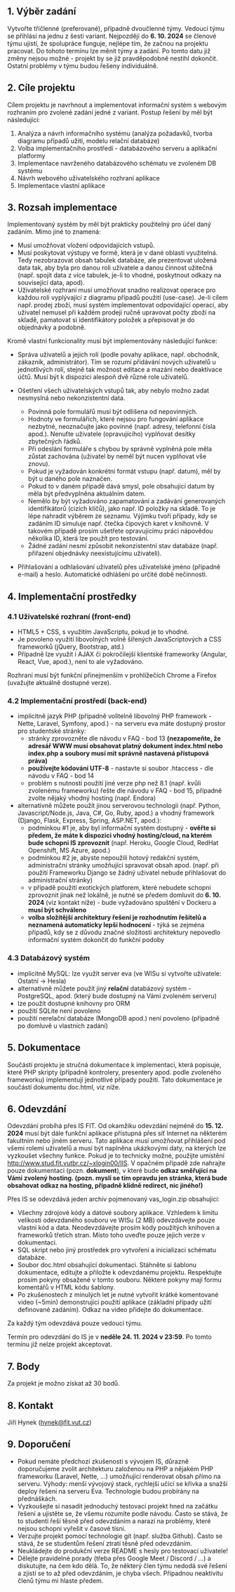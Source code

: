 ## 1. Výběr zadání

Vytvořte tříčlenné (preferované), případně dvoučlenné týmy. Vedoucí týmu se přihlásí na jednu z šesti variant. Nejpozději do **6. 10. 2024** se členové týmu ujistí, že spolupráce funguje, nejlépe tím, že začnou na projektu pracovat. Do tohoto termínu lze měnit týmy a zadání. Po tomto datu již změny nejsou možné - projekt by se již pravděpodobně nestihl dokončit. Ostatní problémy v týmu budou řešeny individuálně.

## 2. Cíle projektu

Cílem projektu je navrhnout a implementovat informační systém s webovým rozhraním pro zvolené zadání jedné z variant. Postup řešení by měl být následující:

1. Analýza a návrh informačního systému (analýza požadavků, tvorba diagramu případů užití, modelu relační databáze)
2. Volba implementačního prostředí - databázového serveru a aplikační platformy
3. Implementace navrženého databázového schématu ve zvoleném DB systému
4. Návrh webového uživatelského rozhraní aplikace
5. Implementace vlastní aplikace

## 3. Rozsah implementace

Implementovaný systém by měl být prakticky použitelný pro účel daný zadáním. Mimo jiné to znamená:

* Musí umožňovat vložení odpovídajících vstupů.
* Musí poskytovat výstupy ve formě, která je v dané oblasti využitelná. Tedy nezobrazovat obsah tabulek databáze, ale prezentovat uložená data tak, aby byla pro danou roli uživatele a danou činnost užitečná (např. spojit data z více tabulek, je-li to vhodné, poskytnout odkazy na související data, apod).
* Uživatelské rozhraní musí umožňovat snadno realizovat operace pro každou roli vyplývající z diagramu případů použití (use-case). Je-li cílem např. prodej zboží, musí systém implementovat odpovídající operaci, aby uživatel nemusel při každém prodeji ručně upravovat počty zboží na skladě, pamatovat si identifikátory položek a přepisovat je do objednávky a podobně.

Kromě vlastní funkcionality musí být implementovány následující funkce:

* Správa uživatelů a jejich rolí (podle povahy aplikace, např. obchodník, zákazník, administrátor). Tím se rozumí přidávání nových uživatelů u jednotlivých rolí, stejně tak možnost editace a mazání nebo deaktivace účtů. Musí být k dispozici alespoň dvě různé role uživatelů.
* Ošetření všech uživatelských vstupů tak, aby nebylo možno zadat nesmyslná nebo nekonzistentní data.
    * Povinná pole formulářů musí být odlišena od nepovinných.
    * Hodnoty ve formulářích, které nejsou pro fungování aplikace nezbytné, neoznačujte jako povinné (např. adresy, telefonní čísla apod.). Nenuťte uživatele (opravujícího) vyplňovat desítky zbytečných řádků.
    * Při odeslání formuláře s chybou by správně vyplněná pole měla zůstat zachována (uživatel by neměl být nucen vyplňovat vše znovu).
    * Pokud je vyžadován konkrétní formát vstupu (např. datum), měl by být u daného pole naznačen.
    * Pokud to v daném případě dává smysl, pole obsahující datum by měla být předvyplněna aktuálním datem.
    * Nemělo by být vyžadováno zapamatování a zadávání generovaných identifikátorů (cizích klíčů), jako např. ID položky na skladě. To je lépe nahradit výběrem ze seznamu. Výjimku tvoří případy, kdy se zadáním ID simuluje např. čtečka čipových karet v knihovně. V takovém případě prosím ušetřete opravujícímu práci nápovědou několika ID, která lze použít pro testování.
    * Žádné zadání nesmí způsobit nekonzistentní stav databáze (např. přiřazení objednávky neexistujícímu uživateli).

* Přihlašování a odhlašování uživatelů přes uživatelské jméno (případně e-mail) a heslo. Automatické odhlášení po určité době nečinnosti.

## 4. Implementační prostředky

### 4.1 Uživatelské rozhraní (front-end)

* HTML5 + CSS, s využitím JavaScriptu, pokud je to vhodné.
* Je povoleno využití libovolných volně šířených JavaScriptových a CSS frameworků (jQuery, Bootstrap, atd.)
* Případně lze využít i AJAX či pokročilejší klientské frameworky (Angular, React, Vue, apod.), není to ale vyžadováno.

Rozhraní musí být funkční přinejmenším v prohlížečích Chrome a Firefox (uvažujte aktuálně dostupné verze).

### 4.2 Implementační prostředí (back-end)

* implicitně jazyk PHP (případně volitelně libovolný PHP framework - Nette, Laravel, Symfony, apod.) - na serveru eva máte dostupný prostor pro studentské stránky:
    * stránky zprovozněte dle návodu v FAQ - bod 13 **(nezapomeňte, že adresář WWW musí obsahovat platný dokument index.html nebo index.php a soubory musí mít správně nastavená přístupová práva)**
    * **používejte kódování UTF-8** - nastavte si soubor .htaccess - dle návodu v FAQ - bod 14
    * problém s nutností použití jiné verze php než 8.1 (např. kvůli zvolenému frameworku) řešte dle návodu v FAQ - bod 15, případně zvolte nějaký vhodný hosting (např. Endora)
* alternativně můžete použít jinou serverovou technologii (např. Python, Javascript/Node.js, Java, C#, Go, Ruby, apod.) a vhodný framework (Django, Flask, Express, Spring, ASP.NET, apod.):
    * podmínkou #1 je, aby byl informační systém dostupný - **ověřte si předem, že máte k dispozici vhodný hosting/cloud, na kterém bude schopni IS zprovoznit** (např. Heroku, Google Cloud, RedHat Openshift, MS Azure, apod.)
    * podmínkou #2 je, abyste nepoužili hotový redakční systém, administrační stránky umožňující spravovat obsah apod. (např. při použití Frameworku Django se žádný uživatel nebude přihlašovat do administrační stránky)
    * v případě použití exotických platforem, které nebudete schopni zprovoznit jinak než lokálně, je nutné se předem domluvit do **6. 10. 2024** (viz kontakt níže) - bude vyžadováno spuštění v Dockeru a **musí být schváleno**
    * **volba složitější architektury řešení je rozhodnutím řešitelů a neznamená automaticky lepší hodnocení** - týká se zejména případů, kdy se z důvodu značné složitosti architektury nepovedlo informační systém dokončit do funkční podoby

### 4.3 Databázový systém

* implicitně MySQL: lze využít server eva (ve WISu si vytvořte uživatele: Ostatní -> Hesla)
* alternativně můžete použít jiný **relační** databázový systém - PostgreSQL, apod. (který bude dostupný na Vámi zvoleném serveru)
* lze použít dostupné knihovny pro ORM
* použití SQLite není povoleno
* použití nerelační databáze (MongoDB apod.) není povoleno (případně po domluvě u vlastních zadání)

## 5. Dokumentace

Součástí projektu je stručná dokumentace k implementaci, která popisuje, které PHP skripty (případně kontrolery, presentery apod. podle zvoleného frameworku) implementují jednotlivé případy použití. Tato dokumentace je součástí dokumentu doc.html, viz níže.

## 6. Odevzdání

Odevzdání probíhá přes IS FIT. Od okamžiku odevzdání nejméně do  **15. 12. 2024** musí být dále funkční aplikace přístupná přes síť Internet na některém fakultním nebo jiném serveru. Tato aplikace musí umožňovat přihlášení pod všemi rolemi uživatelů a musí být naplněna ukázkovými daty, na kterých lze vyzkoušet všechny funkce. Pokud je to technicky možné, použijte umístění http://www.stud.fit.vutbr.cz/~xlogin00/IIS. V opačném případě zde nahrajte pouze dokumentaci (pozn. **dokument**), v které bude **odkaz směřující na Vámi zvolený hosting. (pozn. myslí se tím opravdu jen stránka, která bude obsahovat odkaz na hosting, případně klidně redirect, nic jiného!)**

Přes IS se odevzdává jeden archiv pojmenovaný vas_login.zip obsahující:

* Všechny zdrojové kódy a datové soubory aplikace. Vzhledem k limitu velikosti odevzdaného souboru ve WISu (2 MB) odevzdávejte pouze vlastní kód a data. Neodevzdávejte prosím kódy použitých knihoven a frameworků třetích stran. Místo toho uveďte pouze jejich verze v dokumentaci.
* SQL skript nebo jiný prostředek pro vytvoření a inicializaci schématu databáze.
* Soubor doc.html obsahující dokumentaci. Stáhněte si šablonu dokumentace, editujte a přiložte k odevzdanému projektu. Respektujte prosím pokyny obsažené v tomto souboru. Některé pokyny mají formu komentářů v HTML kódu šablony.
* Po zkušenostech z minulých let je nutné vytvořit krátké komentované video (~5min) demonstrující použití aplikace (základní případy užití definované zadáním). Odkaz na video přidejte do dokumentace.

Za každý tým odevzdává pouze vedoucí týmu.

Termín pro odevzdání do IS je v **neděle 24. 11. 2024 v 23:59**. Po tomto termínu již nelze projekt akceptovat.

## 7. Body

Za projekt je možno získat až 30 bodů.

## 8. Kontakt

Jiří Hynek (hynek@fit.vut.cz)

## 9. Doporučení

* Pokud nemáte předchozí zkušenosti s vývojem IS, důrazně doporučujeme zvolit architekturu založenou na PHP a nějakém PHP frameworku (Laravel, Nette, ...) umožňující renderovat obsah přímo na serveru. Výhody: menší vývojový stack, rychlejší učící se křivka a snažší deploy řešení na serveru Eva. Technologie budou probírány na přednáškách.
* Vyzkoušejte si nasadit jednoduchý testovací projekt hned na začátku řešení a ujistěte se, že všemu rozumíte podle návodu. Často se stává, že to studenti řeší těsně před odevzdáním a narazí na problémy, které nejsou schopni vyřešit v časové tísni.
* Verzujte projekt pomocí technologie git (např. služba Github). Často se stává, že se studentům řešení ztratí těsně před odevzdáním.
* Neukládejte do produkční verze README s hesly pro testovací uživatele!
* Dělejte pravidelné porady (třeba přes Google Meet / Discord / ...) a diskutujte, na čem kdo dělá. To, že některý člen týmu nedodá své řešení a zjistí se to až před odevzdáním, je chyba všech. Případnou neaktivitu členů týmu mi hlaste předem.
